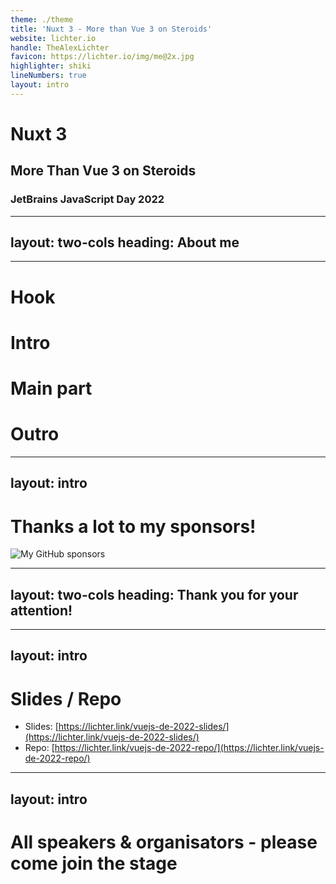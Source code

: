 ```yaml
---
theme: ./theme
title: 'Nuxt 3 - More than Vue 3 on Steroids'
website: lichter.io
handle: TheAlexLichter
favicon: https://lichter.io/img/me@2x.jpg
highlighter: shiki
lineNumbers: true
layout: intro
---
```


# Nuxt 3

## More Than Vue 3 on Steroids

### JetBrains JavaScript Day 2022

<style>
  h1 {
    @apply !text-5xl;
  }

  h2 {
    @apply !text-2xl !my-16;
  }

  h3 {
    @apply !text-xl
  }
</style>  

---
layout: two-cols
heading: About me
---

<template v-slot:default>
<div class="flex flex-col justify-center items-center h-full">
<img
  class="w-75 rounded-full"
  src="https://lichter.io/img/me@2x.webp"
  />
  <h2 class="mt-4">Alexander Lichter</h2>
</div>
</template>

<template v-slot:right>
<VClicks class="space-y-2 mt-10 text-xl h-full">

* <mdi-account-check class="text-green-100" /> **Web Development Consultant**
* <mdi-microphone /> Speaker & Instructor
* <logos-nuxt-icon /> Nuxt.js Maintainer
* <mdi-twitter class="text-blue-400" /> @TheAlexLichter
* <mdi-web /> [https://lichter.io](https://lichter.io)
* <mdi-github /> [manniL](https://github.com/manniL)

</VClicks>
</template>

---

# Hook

# Intro

# Main part

# Outro


---
layout: intro
---


# Thanks a lot to my sponsors!

<img src="/sponsors.svg" class="h-70 mx-auto" alt="My GitHub sponsors">

---
layout: two-cols
heading: Thank you for your attention!
---

<template v-slot:default>
<div class="flex flex-col justify-center items-center h-full">
<img
  class="w-75 rounded-full"
  src="https://lichter.io/img/me@2x.webp"
  />
  <h2 class="mt-4">Alexander Lichter</h2>
</div>
</template>

<template v-slot:right>

* <mdi-account-check class="text-green-100" /> **Web Development Consultant**
* <mdi-microphone /> Speaker & Instructor
* <logos-nuxt-icon /> Nuxt.js Maintainer
* <mdi-twitter class="text-blue-400" /> @TheAlexLichter
* <mdi-web /> [https://lichter.io](https://lichter.io)
* <mdi-github /> [manniL](https://github.com/manniL)

</template>

<style>
  ul {
    @apply space-y-2 mt-10 text-xl h-full;
  }
</style>

---
layout: intro
---

# Slides / Repo

* Slides: [https://lichter.link/vuejs-de-2022-slides/](https://lichter.link/vuejs-de-2022-slides/)
* Repo: [https://lichter.link/vuejs-de-2022-repo/](https://lichter.link/vuejs-de-2022-repo/)

---
layout: intro
---

<div class="flex items-center justify-center h-80">

# All speakers & organisators - please come join the stage

</div>
